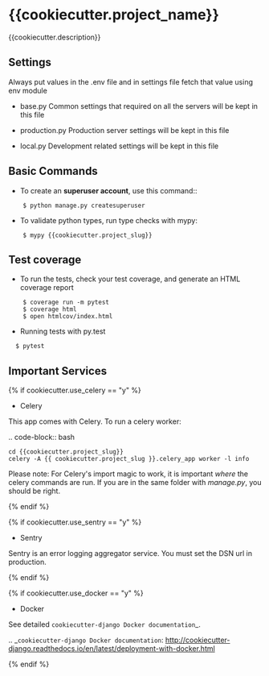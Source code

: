 # {{cookiecutter.project_name}}

{{cookiecutter.description}}


Settings
--------

Always put values in the .env file and in settings file fetch that value using env module

* base.py
Common settings that required on all the servers will be kept in this file

* production.py
Production server settings will be kept in this file

* local.py
Development related settings will be kept in this file

Basic Commands
--------------


* To create an **superuser account**, use this command::

```
    $ python manage.py createsuperuser
```

* To validate python types, run type checks with mypy:

```
    $ mypy {{cookiecutter.project_slug}}
```

Test coverage
-------------

* To run the tests, check your test coverage, and generate an HTML coverage report

```
    $ coverage run -m pytest
    $ coverage html
    $ open htmlcov/index.html
```

* Running tests with py.test


```
  $ pytest
```


Important Services
------------------
{% if cookiecutter.use_celery == "y" %}

* Celery

This app comes with Celery. To run a celery worker:

.. code-block:: bash

    cd {{cookiecutter.project_slug}}
    celery -A {{ cookiecutter.project_slug }}.celery_app worker -l info

Please note: For Celery's import magic to work, it is important *where* the celery commands are run. If you are in the same folder with *manage.py*, you should be right.

{% endif %}

{% if cookiecutter.use_sentry == "y" %}

* Sentry

Sentry is an error logging aggregator service. You must set the DSN url in production.

{% endif %}

{% if cookiecutter.use_docker == "y" %}
* Docker

See detailed `cookiecutter-django Docker documentation`_.

.. _`cookiecutter-django Docker documentation`: http://cookiecutter-django.readthedocs.io/en/latest/deployment-with-docker.html

{% endif %}
